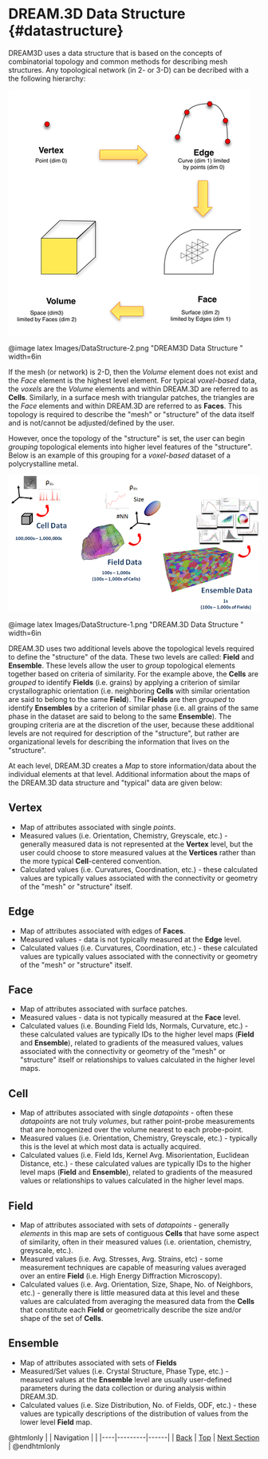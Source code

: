DREAM.3D Data Structure {#datastructure}
=========

DREAM3D uses a data structure that is based on the concepts of combinatorial topology and common methods for describing mesh structures.  Any topological network (in 2- or 3-D) can be decribed with a the following hierarchy:

![DREAM3D Data Structure](Images/DataStructure-2.png)

@image latex Images/DataStructure-2.png "DREAM3D Data Structure " width=6in 


If the mesh (or network) is 2-D, then the *Volume* element does not exist and the *Face* element is the highest level element. For typical *voxel-based* data, the *voxels* are the *Volume* elements and within DREAM.3D are referred to  as **Cells**.  Similarly, in a surface mesh with triangular patches, the triangles are the *Face* elements and within DREAM.3D are referred to  as **Faces**.  This topology is required to describe the "mesh" or "structure" of the data itself and is not/cannot be adjusted/defined by the user. 

However, once the topology of the "structure" is set, the user can begin *grouping* topological elements into higher level features of the "structure".  Below is an example of this grouping for a *voxel-based* dataset of a polycrystalline metal.

![DREAM.3D Data Structure](Images/DataStructure-1.png)

@image latex Images/DataStructure-1.png "DREAM.3D Data Structure " width=6in 

DREAM.3D uses two additional levels above the topological levels required to define the "structure" of the data.  These two levels are called: **Field** and **Ensemble**.  These levels allow the user to *group* topological elements together based on criteria of similarity.  For the example above, the **Cells** are *grouped* to identify **Fields** (i.e. grains) by applying a criterion of similar crystallographic orientation (i.e. neighboring **Cells** with similar orientation are said to belong to the same **Field**).  The **Fields** are then *grouped* to identify **Ensembles** by a criterion of similar phase (i.e. all grains of the same phase in the dataset are said to belong to the same **Ensemble**).  The grouping criteria are at the discretion of the user, because these additional levels are not required for description of the "structure", but rather are organizational levels for describing the information that lives on the "structure".  

At each level, DREAM.3D creates a *Map* to store information/data about the individual elements at that level.  Additional information about the maps of the DREAM.3D data structure and "typical" data are given below:

## Vertex ##
  - Map of attributes associated with single *points*.    
  - Measured values (i.e. Orientation, Chemistry, Greyscale, etc.) - generally measured data is not represented at the **Vertex** level, but the user could choose to store measured values at the **Vertices** rather than the more typical **Cell**-centered convention.
  - Calculated values (i.e. Curvatures, Coordination, etc.) - these calculated values are typically values associated with the connectivity or geometry of the "mesh" or "structure" itself. 

## Edge ##
  - Map of attributes associated with edges of **Faces**.    
  - Measured values - data is not typically measured at the **Edge** level.
  - Calculated values (i.e. Curvatures, Coordination, etc.) - these calculated values are typically values associated with the connectivity or geometry of the "mesh" or "structure" itself. 

## Face ##
  - Map of attributes associated with surface patches.    
  - Measured values - data is not typically measured at the **Face** level.
  - Calculated values (i.e. Bounding Field Ids, Normals, Curvature, etc.) - these calculated values are typically IDs to the higher level maps (**Field** and **Ensemble**), related to gradients of the measured values, values associated with the connectivity or geometry of the "mesh" or "structure" itself or relationships to values calculated in the higher level maps. 

## Cell ##
  - Map of attributes associated with single *datapoints* - often these *datapoints* are not truly *volumes*, but rather point-probe measurements that are homogenized over the volume nearest to each probe-point.    
  - Measured values (i.e. Orientation, Chemistry, Greyscale, etc.) - typically this is the level at which most data is actually acquired.
  - Calculated values (i.e. Field Ids, Kernel Avg. Misorientation, Euclidean Distance, etc.) - these calculated values are typically IDs to the higher level maps (**Field** and **Ensemble**), related to gradients of the measured values or relationships to values calculated in the higher level maps. 


## Field ##
  - Map of attributes associated with sets of *datapoints* - generally *elements* in this map are sets of contiguous **Cells** that have some aspect of similarity, often in their measured values (i.e. orientation, chemistry, greyscale, etc.).
  - Measured values (i.e. Avg. Stresses, Avg. Strains, etc) - some measurement techniques are capable of measuring values averaged over an entire **Field** (i.e. High Energy Diffraction Microscopy). 
  - Calculated values (i.e. Avg. Orientation, Size, Shape, No. of Neighbors, etc.) - generally there is little measured data at this level and these values are calculated from averaging the measured data from the **Cells** that constitute each **Field** or geometrically describe the size and/or shape of the set of **Cells**.


## Ensemble ##
  - Map of attributes associated with sets of **Fields**
  - Measured/Set values (i.e. Crystal Structure, Phase Type, etc.) - measured values at the **Ensemble** level are usually user-defined parameters during the data collection or during analysis within DREAM.3D.
  - Calculated values (i.e. Size Distribution, No. of Fields, ODF, etc.) - these values are typically descriptions of the distribution of values from the lower level **Field** map.  



@htmlonly
|   | Navigation |    |
|----|---------|------|
| [Back](acknowledgements.html) | [Top](index.html) | [Next Section](supportedfileformats.html) |
@endhtmlonly